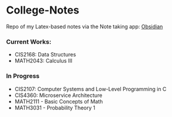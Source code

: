 # College-Notes

Repo of my Latex-based notes via the Note taking app: [Obsidian](https://obsidian.md/)

### Current Works:
- CIS2168: Data Structures
- MATH2043: Calculus III

### In Progress
- CIS2107: Computer Systems and Low-Level Programming in C
- CIS4360: Microservice Architecture
- MATH2111 - Basic Concepts of Math
- MATH3031 - Probability Theory 1
